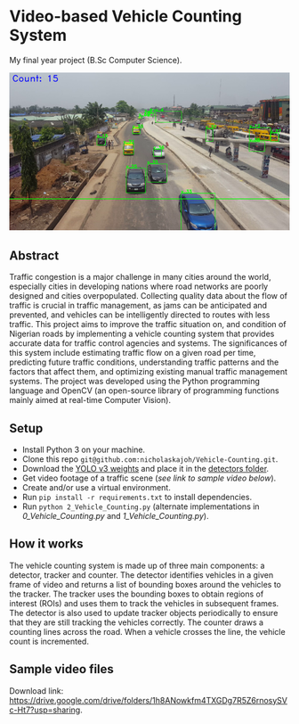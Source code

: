 # Video-based Vehicle Counting System
My final year project (B.Sc Computer Science).

![](vehicle_counting.png)

## Abstract
Traffic congestion is a major challenge in many cities around the world, especially cities in developing nations where road networks are poorly designed and cities overpopulated. Collecting quality data about the flow of traffic is crucial in traffic management, as jams can be anticipated and prevented, and vehicles can be intelligently directed to routes with less traffic. This project aims to improve the traffic situation on, and condition of Nigerian roads by implementing a vehicle counting system that provides accurate data for traffic control agencies and systems. The significances of this system include estimating traffic flow on a given road per time, predicting future traffic conditions, understanding traffic patterns and the factors that affect them, and optimizing existing manual traffic management systems. The project was developed using the Python programming language and OpenCV (an open-source library of programming functions mainly aimed at real-time Computer Vision).

## Setup
- Install Python 3 on your machine.
- Clone this repo `git@github.com:nicholaskajoh/Vehicle-Counting.git`.
- Download the [YOLO v3 weights](https://pjreddie.com/media/files/yolov3.weights) and place it in the [detectors folder](/detectors).
- Get video footage of a traffic scene (*see link to sample video below*).
- Create and/or use a virtual environment.
- Run `pip install -r requirements.txt` to install dependencies.
- Run `python 2_Vehicle_Counting.py` (alternate implementations in *0_Vehicle_Counting.py* and *1_Vehicle_Counting.py*).

## How it works
The vehicle counting system is made up of three main components: a detector, tracker and counter. The detector identifies vehicles in a given frame of video and returns a list of bounding boxes around the vehicles to the tracker. The tracker uses the bounding boxes to obtain regions of interest (ROIs) and uses them to track the vehicles in subsequent frames. The detector is also used to update tracker objects periodically to ensure that they are still tracking the vehicles correctly. The counter draws a counting lines across the road. When a vehicle crosses the line, the vehicle count is incremented.

## Sample video files
Download link: https://drive.google.com/drive/folders/1h8ANowkfm4TXGDg7R5Z6rnosySVc-Ht7?usp=sharing.
